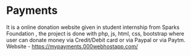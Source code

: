 # Payments
It is a online donation website given in student internship from Sparks Foundation , the project is done with php, js, html, css, bootstrap where user can donate money via Credit/Debit card or via Paypal or via Paytm.
Website - https://mypayments.000webhostapp.com/
